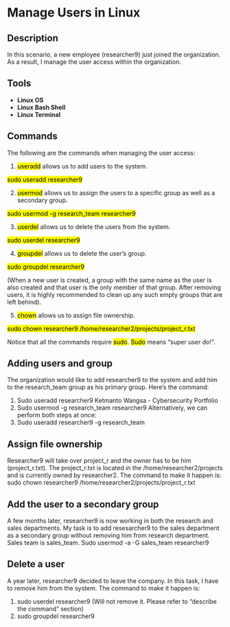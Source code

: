 # Manage Users in Linux
<h2>Description</h2>

In this scenario, a new employee (researcher9) just joined the organization. As a result, I manage the user access within the organization. 
</b>

<h2>Tools</h2>

- <b>Linux OS</b>
- <b>Linux Bash Shell</b>
- <b>Linux Terminal</b>

<h2>Commands</h2>

The following are the commands when managing the user access:
1. <mark>useradd</mark> allows us to add users to the system.

<mark>sudo useradd researcher9</mark>

2.  <mark>usermod</mark>  allows us to assign the users to a specific group as well as a secondary group.

 <mark>sudo usermod -g research_team researcher9</mark>
 
3.  <mark>userdel</mark> allows us to delete the users from the system.
   
 <mark>sudo userdel researcher9</mark>
 
4.  <mark>groupdel</mark> allows us to delete the user’s group.
   
 <mark>sudo groupdel researcher9</mark> 
 
 (When a new user is created, a group with the same
name as the user is also created and that user is the only member of that group. After
removing users, it is highly recommended to clean up any such empty groups that are
left behind).

5. <mark>chown</mark> allows us to assign file ownership.

<mark>sudo chown researcher9 /home/researcher2/projects/project_r.txt </mark>

Notice that all the commands require <mark>sudo</mark>. <mark>Sudo</mark> means “super user do!”. 

 <h2>Adding users and group</h2>

The organization would like to add researcher9 to the system and add him to the
research_team group as his primary group. Here’s the command:
1. Sudo useradd researcher9
Ketmanto Wangsa - Cybersecurity Portfolio
2. Sudo usermod -g research_team researcher9
Alternatively, we can perform both steps at once:
1. Sudo useradd researcher9 -g research_team
   
<h2>Assign file ownership </h2>

Researcher9 will take over project_r and the owner has to be him (project_r.txt).
The project_r.txt is located in the /home/researcher2/projects and is currently
owned by researcher2.
The command to make it happen is:
sudo chown researcher9 /home/researcher2/projects/project_r.txt

<h2>Add the user to a secondary group</h2>

A few months later, researcher9 is now working in both the research and sales
departments. My task is to add resesarcher9 to the sales department as a secondary
group without removing him from research department. Sales team is sales_team.
Sudo usermod -a -G sales_team researcher9

<h2>Delete a user</h2>

A year later, researcher9 decided to leave the company. In this task, I have to remove him from
the system. The command to make it happen is:
1. sudo userdel researcher9 (Will not remove it. Please refer to “describe the
command” section)
2. sudo groupdel researcher9
